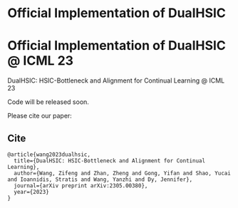 # Official Implementation of DualHSIC
# Official Implementation of DualHSIC @ ICML 23
DualHSIC: HSIC-Bottleneck and Alignment for Continual Learning @ ICML 23

Code will be released soon.

Please cite our paper:
## Cite
```
@article{wang2023dualhsic,
  title={DualHSIC: HSIC-Bottleneck and Alignment for Continual Learning},
  author={Wang, Zifeng and Zhan, Zheng and Gong, Yifan and Shao, Yucai and Ioannidis, Stratis and Wang, Yanzhi and Dy, Jennifer},
  journal={arXiv preprint arXiv:2305.00380},
  year={2023}
}
```

